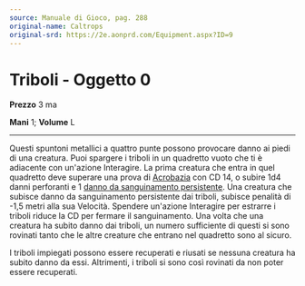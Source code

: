 ```yaml
---
source: Manuale di Gioco, pag. 288
original-name: Caltrops
original-srd: https://2e.aonprd.com/Equipment.aspx?ID=9
---
```


# Triboli - Oggetto 0

**Prezzo** 3 ma

**Mani** 1; **Volume** L

---

Questi spuntoni metallici a quattro punte possono provocare danno ai piedi di
una creatura. Puoi spargere i triboli in un quadretto vuoto che ti è adiacente
con un'azione Interagire. La prima creatura che entra in quel quadretto deve
superare una prova di [Acrobazia](/abilita/acrobazia) con CD 14, o subire 1d4
danni perforanti e 1
[danno da sanguinamento persistente](/condizioni/danno-persistente). Una
creatura che subisce danno da sanguinamento persistente dai triboli, subisce
penalità di -1,5 metri alla sua Velocità. Spendere un'azione Interagire per
estrarre i triboli riduce la CD per fermare il sanguinamento. Una volta che una
creatura ha subito danno dai triboli, un numero sufficiente di questi si sono
rovinati tanto che le altre creature che entrano nel quadretto sono al sicuro.

I triboli impiegati possono essere recuperati e riusati se nessuna creatura ha
subito danno da essi. Altrimenti, i triboli si sono così rovinati da non poter
essere recuperati.
